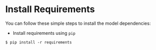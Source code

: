 # Install Requirements

You can follow these simple steps to install the model dependencies:

- Install requirements using `pip`
```
$ pip install -r requirements
```

